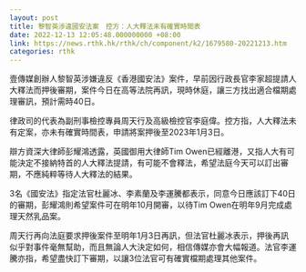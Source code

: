 ```yaml
---
layout: post
title: 黎智英涉違國安法案　控方：人大釋法未有確實時間表
date: 2022-12-13 12:05:48.000000000 +08:00
link: https://news.rthk.hk/rthk/ch/component/k2/1679580-20221213.htm
categories: rthk
---
```


壹傳媒創辦人黎智英涉嫌違反《香港國安法》案件，早前因行政長官李家超提請人大釋法而押後審期，案件今日在高等法院再訊，現時休庭，讓三方找出適合檔期處理審訊，預計需時40日。

律政司的代表為副刑事檢控專員周天行及高級檢控官李庭偉。控方指，人大釋法未有定案，亦未有確實時間表，申請將案押後至2023年1月3日。

辯方資深大律師彭耀鴻透露，英國御用大律師Tim Owen已經離港，又指人大有可能決定不接納特首的人大釋法提請，有可能不會釋法，希望法庭今天可以訂出審期，不應純粹等待人大釋法的結果。

3名《國安法》指定法官杜麗冰、李素蘭及李運騰都表示，同意今日應該訂下40日的審期，彭耀鴻則希望案件可在明年10月開審，以待Tim Owen在明年9月完成處理天然乳品案。

周天行再向法庭要求押後案件至明年1月3日再訊，但法官杜麗冰表示，押後再訊似乎對事件毫無幫助，而且無論人大決定如何，相信傳媒亦會大幅報道。法官李運騰亦指，希望盡快訂下審期，以讓3位法官可有確實檔期處理其他案件。
